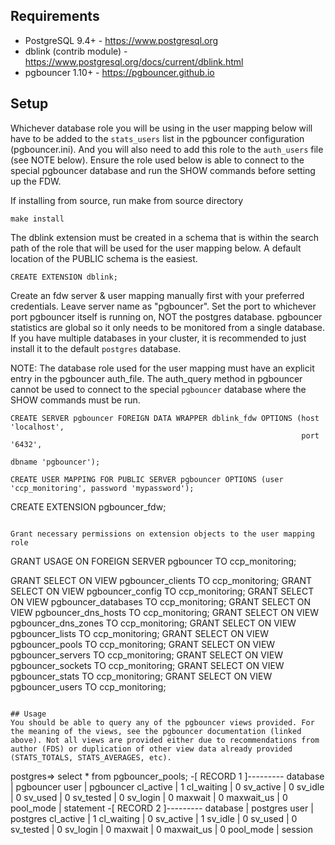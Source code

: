 ## Requirements

 * PostgreSQL 9.4+ - https://www.postgresql.org
 * dblink (contrib module) - https://www.postgresql.org/docs/current/dblink.html
 * pgbouncer 1.10+ - https://pgbouncer.github.io

## Setup

Whichever database role you will be using in the user mapping below will have to be added to the `stats_users` list in the pgbouncer configuration (pgbouncer.ini). And you will also need to add this role to the `auth_users` file (see NOTE below). Ensure the role used below is able to connect to the special pgbouncer database and run the SHOW commands before setting up the FDW.


If installing from source, run make from source directory
```
make install
```

The dblink extension must be created in a schema that is within the search path of the role that will be used for the user mapping below. A default location of the PUBLIC schema is the easiest.
```
CREATE EXTENSION dblink;
```

Create an fdw server & user mapping manually first with your preferred credentials. Leave server name as "pgbouncer". Set the port to whichever port pgbouncer itself is running on, NOT the postgres database. pgbouncer statistics are global so it only needs to be monitored from a single database. If you have multiple databases in your cluster, it is recommended to just install it to the default `postgres` database.

NOTE: The database role used for the user mapping must have an explicit entry in the pgbouncer auth_file. The auth_query method in pgbouncer cannot be used to connect to the special `pgbouncer` database where the SHOW commands must be run.

```
CREATE SERVER pgbouncer FOREIGN DATA WRAPPER dblink_fdw OPTIONS (host 'localhost',
                                                                 port '6432',
                                                                 dbname 'pgbouncer');

CREATE USER MAPPING FOR PUBLIC SERVER pgbouncer OPTIONS (user 'ccp_monitoring', password 'mypassword');
```
CREATE EXTENSION pgbouncer_fdw;
```

Grant necessary permissions on extension objects to the user mapping role
```
GRANT USAGE ON FOREIGN SERVER pgbouncer TO ccp_monitoring;

GRANT SELECT ON VIEW pgbouncer_clients TO ccp_monitoring;
GRANT SELECT ON VIEW pgbouncer_config TO ccp_monitoring;
GRANT SELECT ON VIEW pgbouncer_databases TO ccp_monitoring;
GRANT SELECT ON VIEW pgbouncer_dns_hosts TO ccp_monitoring;
GRANT SELECT ON VIEW pgbouncer_dns_zones TO ccp_monitoring;
GRANT SELECT ON VIEW pgbouncer_lists TO ccp_monitoring;
GRANT SELECT ON VIEW pgbouncer_pools TO ccp_monitoring;
GRANT SELECT ON VIEW pgbouncer_servers TO ccp_monitoring;
GRANT SELECT ON VIEW pgbouncer_sockets TO ccp_monitoring;
GRANT SELECT ON VIEW pgbouncer_stats TO ccp_monitoring;
GRANT SELECT ON VIEW pgbouncer_users TO ccp_monitoring;

```

## Usage
You should be able to query any of the pgbouncer views provided. For the meaning of the views, see the pgbouncer documentation (linked above). Not all views are provided either due to recommendations from author (FDS) or duplication of other view data already provided (STATS_TOTALS, STATS_AVERAGES, etc).

```
postgres=> select * from pgbouncer_pools;
-[ RECORD 1 ]---------
database   | pgbouncer
user       | pgbouncer
cl_active  | 1
cl_waiting | 0
sv_active  | 0
sv_idle    | 0
sv_used    | 0
sv_tested  | 0
sv_login   | 0
maxwait    | 0
maxwait_us | 0
pool_mode  | statement
-[ RECORD 2 ]---------
database   | postgres
user       | postgres
cl_active  | 1
cl_waiting | 0
sv_active  | 1
sv_idle    | 0
sv_used    | 0
sv_tested  | 0
sv_login   | 0
maxwait    | 0
maxwait_us | 0
pool_mode  | session
```
